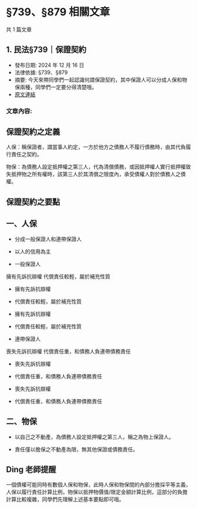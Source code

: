 # §739、§879 相關文章

共 1 篇文章

## 1. 民法§739｜保證契約

- 發布日期: 2024 年 12 月 16 日
- 法律依據: §739、§879
- 摘要: 今天來帶同學們一起認識何謂保證契約，其中保證人可以分成人保和物保兩種，同學們一定要分得清楚哦。
- [原文連結](https://www.jasper-realestate.com/%e6%b0%91%e6%b3%95739_%e4%bf%9d_%e8%ad%89%e5%a5%91%e7%b4%84/)

### 文章內容:

## 保證契約之定義

人保：稱保證者，謂當事人約定，一方於他方之債務人不履行債務時，由其代負履行責任之契約。

物保：為債務人設定抵押權之第三人，代為清償債務，或因抵押權人實行抵押權致失抵押物之所有權時，該第三人於其清償之限度內，承受債權人對於債務人之債權。

## 保證契約之要點

## 一、人保

- 分成一般保證人和連帶保證人

- 以人的信用為主

- 一般保證人

擁有先訴抗辯權
代償責任較輕，屬於補充性質
- 擁有先訴抗辯權
- 代償責任較輕，屬於補充性質

- 擁有先訴抗辯權
- 代償責任較輕，屬於補充性質

- 連帶保證人

喪失先訴抗辯權
代償責任重，和債務人負連帶債務責任
- 喪失先訴抗辯權
- 代償責任重，和債務人負連帶債務責任

- 喪失先訴抗辯權
- 代償責任重，和債務人負連帶債務責任

## 二、物保

- 以自己之不動產，為債務人設定抵押權之第三人，稱之為物上保證人。

- 責任僅以擔保之不動產為限，無其他保證或債務責任。

## Ding 老師提醒

一個債權可能同時有數個人保和物保，此時人保和物保間的內部分擔採平等主義，人保以履行責任計算比例，物保以抵押物價值/限定金額計算比例，這部分的負擔計算比較複雜，同學們先理解上述基本要點即可哦。